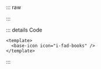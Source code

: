 ::: raw

<ClientOnly>
  <IconExample />
</ClientOnly>

:::

::: details Code

```vue
<template>
  <base-icon icon="i-fad-books" />
</template>
```

:::
